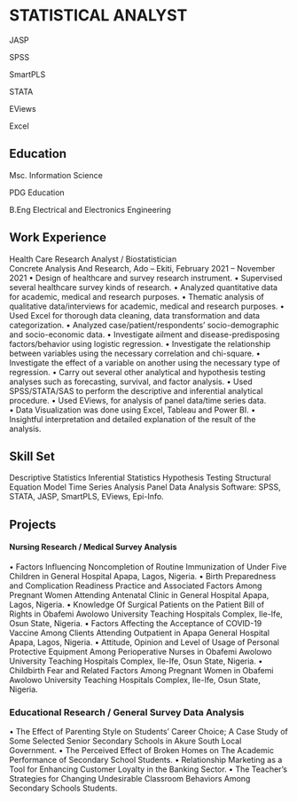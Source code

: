 # STATISTICAL ANALYST
JASP

SPSS

SmartPLS

STATA

EViews

Excel 


## Education
Msc. Information Science

PDG Education

B.Eng Electrical and Electronics Engineering 

## Work Experience 
Health Care Research Analyst / Biostatistician  
Concrete Analysis And Research, Ado – Ekiti,  		       February 2021 – November 2021 
• Design of healthcare and survey research instrument.
• Supervised several healthcare survey kinds of research. 
• Analyzed quantitative data for academic, medical and research purposes. 
• Thematic analysis of qualitative data/interviews for academic, medical and research purposes. 
• Used Excel for thorough data cleaning, data transformation and data categorization. 
• Analyzed case/patient/respondents’ socio-demographic and socio-economic data. 
• Investigate ailment and disease-predisposing factors/behavior using logistic regression. 
• Investigate the relationship between variables using the necessary correlation and chi-square. 
• Investigate the effect of a variable on another using the necessary type of regression. 
• Carry out several other analytical and hypothesis testing analyses such as forecasting, survival, and factor analysis. 
• Used SPSS/STATA/SAS to perform the descriptive and inferential analytical procedure. 
• Used EViews, for analysis of panel data/time series data.  
• Data Visualization was done using Excel, Tableau and Power BI. 
• Insightful interpretation and detailed explanation of the result of the analysis. 


## Skill Set
Descriptive Statistics 
Inferential Statistics 
Hypothesis Testing 
Structural Equation Model
Time Series Analysis
Panel Data Analysis 
Software: SPSS, STATA, JASP, SmartPLS, EViews, Epi-Info. 

## Projects  
#### Nursing Research / Medical Survey Analysis 
•	Factors Influencing Noncompletion of Routine Immunization of Under Five Children in General Hospital Apapa, Lagos, Nigeria.
•	Birth Preparedness and Complication Readiness Practice and Associated Factors Among Pregnant Women Attending Antenatal Clinic in General Hospital Apapa, Lagos, Nigeria.
•	Knowledge Of Surgical Patients on the Patient Bill of Rights in Obafemi Awolowo University Teaching Hospitals Complex, Ile-Ife, Osun State, Nigeria. 
•	Factors Affecting the Acceptance of COVID-19 Vaccine Among Clients Attending Outpatient in Apapa General Hospital Apapa, Lagos, Nigeria. 
•	Attitude, Opinion and Level of Usage of Personal Protective Equipment Among Perioperative Nurses in Obafemi Awolowo University Teaching Hospitals Complex, Ile-Ife, Osun State, Nigeria. 
•	Childbirth Fear and Related Factors Among Pregnant Women in Obafemi Awolowo University Teaching Hospitals Complex, Ile-Ife, Osun State, Nigeria.  
### Educational Research / General Survey Data Analysis  
•	The Effect of Parenting Style on Students’ Career Choice; A Case Study of Some Selected Senior Secondary Schools in Akure South Local Government. 
•	The Perceived Effect of Broken Homes on The Academic Performance of Secondary School Students. 
•	Relationship Marketing as a Tool for Enhancing Customer Loyalty in the Banking Sector. 
•	The Teacher’s Strategies for Changing Undesirable Classroom Behaviors Among Secondary Schools Students.   


